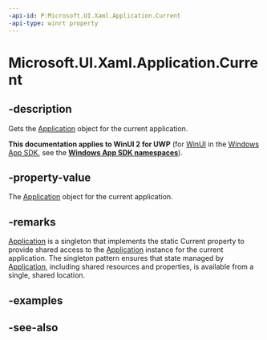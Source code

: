 ```yaml
---
-api-id: P:Microsoft.UI.Xaml.Application.Current
-api-type: winrt property
---
```


<!-- Property syntax
public Windows.UI.Xaml.Application Current { get; }
-->

# Microsoft.UI.Xaml.Application.Current

## -description
Gets the [Application](application.md) object for the current application.

**This documentation applies to WinUI 2 for UWP** (for [WinUI](/windows/apps/winui/winui3/) in the [Windows App SDK](/windows/apps/windows-app-sdk/), see the **[Windows App SDK namespaces](/windows/windows-app-sdk/api/winrt/)**).

## -property-value
The [Application](application.md) object for the current application.

## -remarks
[Application](application.md) is a singleton that implements the static Current property to provide shared access to the [Application](application.md) instance for the current application. The singleton pattern ensures that state managed by [Application](application.md), including shared resources and properties, is available from a single, shared location.

## -examples

## -see-also
